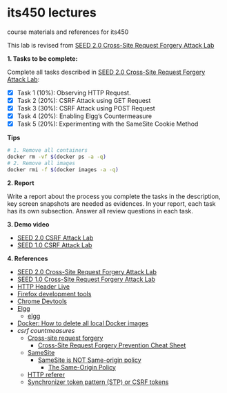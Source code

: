 # its450 lectures

course materials and references for its450

This lab is revised from [SEED 2.0 Cross-Site Request Forgery Attack Lab](https://seedsecuritylabs.org/Labs_20.04/Web/Web_CSRF_Elgg/)

**1. Tasks to be complete:**

Complete all tasks described in [SEED 2.0 Cross-Site Request Forgery Attack Lab](./refs/WebCSRFElgg.pdf):

- [x] Task 1 (10%): Observing HTTP Request.
- [x] Task 2 (20%): CSRF Attack using GET Request
- [x] Task 3 (30%): CSRF Attack using POST Request
- [x] Task 4 (20%): Enabling Elgg’s Countermeasure
- [x] Task 5 (20%): Experimenting with the SameSite Cookie Method

**Tips**

```bash
# 1. Remove all containers
docker rm -vf $(docker ps -a -q)
# 2. Remove all images
docker rmi -f $(docker images -a -q)
```


**2. Report**

Write a report about the process you complete the tasks in the description, key screen snapshots are needed as evidences. In your report, each task has its own subsection. Answer all review questions in each task.


**3. Demo video**
* [SEED 2.0 CSRF Attack Lab]()
* [SEED 1.0 CSRF Attack Lab](https://youtu.be/Hf6We9DRjnM)

**4. References**
* [SEED 2.0 Cross-Site Request Forgery Attack Lab](https://seedsecuritylabs.org/Labs_20.04/Web/Web_CSRF_Elgg/)
* [SEED 1.0 Cross-Site Request Forgery Attack Lab](https://seedsecuritylabs.org/Labs_16.04/Web/Web_CSRF_Elgg/)
* [HTTP Header Live](https://addons.mozilla.org/en-US/firefox/addon/http-header-live/)
* [Firefox development tools](https://developer.mozilla.org/en-US/docs/Tools)
* [Chrome Devtools](https://developers.google.com/web/tools/chrome-devtools)
* [Elgg](https://en.wikipedia.org/wiki/Elgg_(software))
  * [elgg](https://elgg.org/)
* [Docker: How to delete all local Docker images](https://stackoverflow.com/questions/44785585/docker-how-to-delete-all-local-docker-images)
* _csrf countmeasures_
  * [Cross-site request forgery](https://en.wikipedia.org/wiki/Cross-site_request_forgery)
    * [Cross-Site Request Forgery Prevention Cheat Sheet](https://cheatsheetseries.owasp.org/cheatsheets/Cross-Site_Request_Forgery_Prevention_Cheat_Sheet.html)
  * [SameSite](https://owasp.org/www-community/SameSite)
    * [SameSite is NOT Same-origin policy](https://en.wikipedia.org/wiki/Same-origin_policy)
      * [The Same-Origin Policy](https://www.aosabook.org/en/500L/the-same-origin-policy.html)
  * [HTTP referer](https://en.wikipedia.org/wiki/HTTP_referer)
  * [Synchronizer token pattern (STP) or CSRF tokens](https://portswigger.net/web-security/csrf/tokens)